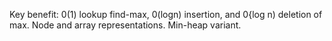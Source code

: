 Key benefit: 0(1) lookup find-max, 0(logn) insertion, and 0{log n) deletion of max. Node and array representations. Min-heap variant.
